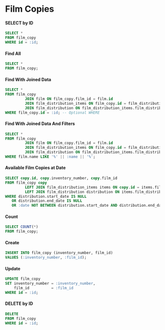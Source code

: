 # Film Copies

#### SELECT by ID

```sql
SELECT *
FROM film_copy
WHERE id = :id;
```

#### Find All

```sql
SELECT *
FROM film_copy;
```

#### Find With Joined Data

```sql
SELECT *
FROM film_copy
         JOIN film ON film_copy.film_id = film.id
         JOIN film_distribution_items ON film_copy.id = film_distribution_items.film_copy_id
         JOIN film_distribution ON film_distribution_items.film_distribution_id = film_distribution.id
WHERE film_copy.id = :id; -- Optional WHERE
```

#### Find With Joined Data And Filters

```sql
SELECT *
FROM film_copy
         JOIN film ON film_copy.film_id = film.id
         JOIN film_distribution_items ON film_copy.id = film_distribution_items.film_copy_id
         JOIN film_distribution ON film_distribution_items.film_distribution_id = film_distribution.id
WHERE film.name LIKE '%' || :name || '%';
```

#### Available Film Copies at Date

```sql
SELECT copy.id, copy.inventory_number, copy.film_id
FROM film_copy copy
         LEFT JOIN film_distribution_items items ON copy.id = items.film_copy_id
         LEFT JOIN film_distribution distribution ON items.film_distribution_id = distribution.id
WHERE distribution.start_date IS NULL
   OR distribution.end_date IS NULL
   OR :date NOT BETWEEN distribution.start_date AND distribution.end_date;
```

#### Count

```sql
SELECT COUNT(*)
FROM film_copy;
```

#### Create

```sql
INSERT INTO film_copy (inventory_number, film_id)
VALUES (:inventory_number, :film_id);
```

#### Update

```sql
UPDATE film_copy
SET inventory_number = :inventory_number,
    film_id          = :film_id
WHERE id = :id;
```

#### DELETE by ID

```sql
DELETE
FROM film_copy
WHERE id = :id;
```

